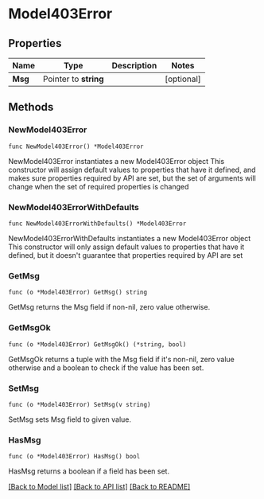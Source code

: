 # Model403Error

## Properties

Name | Type | Description | Notes
------------ | ------------- | ------------- | -------------
**Msg** | Pointer to **string** |  | [optional] 

## Methods

### NewModel403Error

`func NewModel403Error() *Model403Error`

NewModel403Error instantiates a new Model403Error object
This constructor will assign default values to properties that have it defined,
and makes sure properties required by API are set, but the set of arguments
will change when the set of required properties is changed

### NewModel403ErrorWithDefaults

`func NewModel403ErrorWithDefaults() *Model403Error`

NewModel403ErrorWithDefaults instantiates a new Model403Error object
This constructor will only assign default values to properties that have it defined,
but it doesn't guarantee that properties required by API are set

### GetMsg

`func (o *Model403Error) GetMsg() string`

GetMsg returns the Msg field if non-nil, zero value otherwise.

### GetMsgOk

`func (o *Model403Error) GetMsgOk() (*string, bool)`

GetMsgOk returns a tuple with the Msg field if it's non-nil, zero value otherwise
and a boolean to check if the value has been set.

### SetMsg

`func (o *Model403Error) SetMsg(v string)`

SetMsg sets Msg field to given value.

### HasMsg

`func (o *Model403Error) HasMsg() bool`

HasMsg returns a boolean if a field has been set.


[[Back to Model list]](../README.md#documentation-for-models) [[Back to API list]](../README.md#documentation-for-api-endpoints) [[Back to README]](../README.md)


